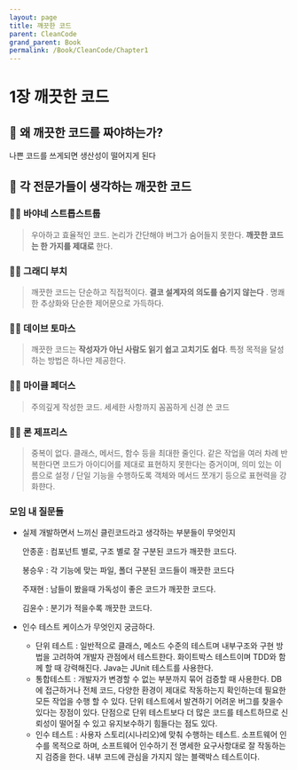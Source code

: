 ```yaml
---
layout: page
title: 깨끗한 코드
parent: CleanCode
grand_parent: Book
permalink: /Book/CleanCode/Chapter1
---
```


# 1장 깨끗한 코드

## 📌 왜 깨끗한 코드를 짜야하는가?

나쁜 코드를 쓰게되면 생산성이 떨어지게 된다

## 📌 각 전문가들이 생각하는 깨끗한 코드

### 🧑‍🏫 바야네 스트롭스트룹

> 우아하고 효율적인 코드. 논리가 간단해야 버그가 숨어들지 못한다. **깨끗한 코드는 한 가지를 제대로** 한다.
> 

### 🧑‍🏫 그래디 부치

> 깨끗한 코드는 단순하고 직접적이다. **결코 설계자의 의도를 숨기지 않는다**
. 명쾌한 추상화와 단순한 제어문으로 가득하다.
> 

### 🧑‍🏫 데이브 토마스

> 깨끗한 코드는 **작성자가 아닌 사람도 읽기 쉽고 고치기도 쉽다**. 특정 목적을 달성하는 방법은 하나만 제공한다.
> 

### 🧑‍🏫 마이클 페더스

> 주의깊게 작성한 코드. 세세한 사항까지 꼼꼼하게 신경 쓴 코드
> 

### 👨‍🏫 론 제프리스

> 중복이 없다. 클래스, 메서드, 함수 등을 최대한 줄인다. 같은 작업을 여러 차례 반복한다면 코드가 아이디어를 제대로 표현하지 못한다는 증거이며, 의미 있는 이름으로 설정 / 단일 기능을 수행하도록 객체와 메서드 쪼개기 등으로 표현력을 강화햔다.
> 

### 모임 내 질문들

- 실제 개발하면서 느끼신 클린코드라고 생각하는 부분들이 무엇인지
    
    안종훈 : 컴포넌트 별로, 구조 별로 잘 구분된 코드가 깨끗한 코드다.
    
    봉승우 : 각 기능에 맞는 파일, 폴더 구분된 코드들이 깨끗한 코드다
    
    주재현 : 남들이 봤을때 가독성이 좋은 코드가 깨끗한 코드다.
    
    김윤수 : 분기가 적을수록 깨끗한 코드다. 
    
- 인수 테스트 케이스가 무엇인지 궁금하다.
    - 단위 테스트 : 일반적으로 클래스, 메소드 수준의 테스트며 내부구조와 구현 방법을 고려하여 개발자 관점에서 테스트한다. 화이트박스 테스트이며 TDD와 함께 할 때 강력해진다. Java는 JUnit 테스트를 사용한다.
    - 통합테스트 : 개발자가 변경할 수 없는 부분까지 묶어 검증할 때 사용한다. DB에 접근하거나 전체 코드, 다양한 환경이 제대로 작동하는지 확인하는데 필요한 모든 작업을 수행 할 수 있다. 단위 테스트에서 발견하기 어려운 버그를 찾을수 있다는 장점이 있다. 단점으로 단위 테스트보다 더 많은 코드를 테스트하므로 신뢰성이 떨어질 수 있고 유지보수하기 힘들다는 점도 있다.
    - 인수 테스트 : 사용자 스토리(시나리오)에 맞춰 수행하는 테스트. 소프트웨어 인수를 목적으로 하며, 소프트웨어 인수하기 전 명세한 요구사항대로 잘 작동하는지 검증을 한다. 내부 코드에 관심을 가지지 않는 블랙박스 테스트이다.